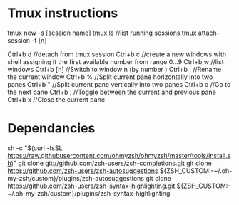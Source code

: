 # Tmux instructions

tmux new -s [session name]
tmux ls                     //list running sessions
tmux attach-session -t [n]

Ctrl+b d                    //detach from tmux session
Ctrl+b c                    //create a new windows with shell assigning it the first available number from range 0...9
Ctrl+b w                    //list windows
Ctrl+b [n]                  //Switch to window n (by number )
Ctrl+b ,                    //Rename the current window
Ctrl+b %                    //Split current pane horizontally into two panes
Ctrl+b "                    //Split current pane vertically into two panes
Ctrl+b o                    //Go to the next pane
Ctrl+b ;                    //Toggle between the current and previous pane
Ctrl+b x                    //Close the current pane

# Dependancies
sh -c "$(curl -fsSL https://raw.githubusercontent.com/ohmyzsh/ohmyzsh/master/tools/install.sh)"
git clone git://github.com/zsh-users/zsh-completions.git
git clone https://github.com/zsh-users/zsh-autosuggestions ${ZSH_CUSTOM:-\~/.oh-my-zsh/custom}/plugins/zsh-autosuggestions
git clone https://github.com/zsh-users/zsh-syntax-highlighting.git ${ZSH_CUSTOM:-\~/.oh-my-zsh/custom}/plugins/zsh-syntax-highlighting


